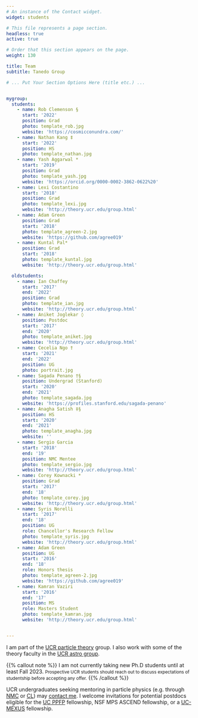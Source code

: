 ```yaml
---
# An instance of the Contact widget.
widget: students

# This file represents a page section.
headless: true
active: true

# Order that this section appears on the page.
weight: 130

title: Team
subtitle: Tanedo Group

# ... Put Your Section Options Here (title etc.) ...


mygroup:
  students:
    - name: Rob Clemenson §
      start: '2022'
      position: Grad
      photo: template_rob.jpg
      website: 'https://cosmicconundra.com/'
    - name: Nathan Kang ‡
      start: '2022'
      position: HS
      photo: template_nathan.jpg
    - name: Yash Aggarwal *
      start: '2019'
      position: Grad
      photo: template_yash.jpg
      website: 'https://orcid.org/0000-0002-3862-0622%20'
    - name: Lexi Costantino
      start: '2018'
      position: Grad
      photo: template_lexi.jpg
      website: 'http://theory.ucr.edu/group.html'
    - name: Adam Green
      position: Grad
      start: '2018'
      photo: template_agreen-2.jpg
      website: 'https://github.com/agree019'
    - name: Kuntal Pal*
      position: Grad
      start: '2018'
      photo: template_kuntal.jpg
      website: 'http://theory.ucr.edu/group.html'

  oldstudents:
    - name: Ian Chaffey
      start: '2017'
      end: '2022'
      position: Grad
      photo: template_ian.jpg
      website: 'http://theory.ucr.edu/group.html'
    - name: Aniket Joglekar ◊
      position: Postdoc
      start: '2017'
      end: '2020'
      photo: template_aniket.jpg
      website: 'http://theory.ucr.edu/group.html'
    - name: Cecelia Ngo †
      start: '2021'
      end: '2022'
      position: UG
      photo: portrait.jpg
    - name: Sagada Penano †§
      position: Undergrad (Stanford)
      start: '2020'
      end: '2021'
      photo: template_sagada.jpg
      website: 'https://profiles.stanford.edu/sagada-penano'
    - name: Anagha Satish ‡§
      position: HS
      start: '2020'
      end: '2021'
      photo: template_anagha.jpg
      website: ''
    - name: Sergio Garcia
      start: '2018'
      end: '19'
      position: NMC Mentee
      photo: template_sergio.jpg
      website: 'http://theory.ucr.edu/group.html'
    - name: Corey Kownacki *
      position: Grad
      start: '2017'
      end: '18'
      photo: template_corey.jpg
      website: 'http://theory.ucr.edu/group.html'
    - name: Syris Norelli
      start: '2017'
      end: '18'
      position: UG
      role: Chancellor's Research Fellow
      photo: template_syris.jpg
      website: 'http://theory.ucr.edu/group.html'
    - name: Adam Green
      position: UG
      start: '2016'
      end: '18'
      role: Honors thesis
      photo: template_agreen-2.jpg
      website: 'https://github.com/agree019'
    - name: Kamran Vaziri
      start: '2016'
      end: '17'
      position: MS
      role: Masters Student
      photo: template_kamran.jpg
      website: 'http://theory.ucr.edu/group.html'


---
```


I am part of the [UCR particle theory](https://theory.ucr.edu) group. I also work with some of the theory faculty in the [UCR astro group](https://astro.ucr.edu).

{{% callout note %}}
I am not currently taking new Ph.D students until at least Fall 2023. <small>Prospective UCR students should reach out to discuss expectations of studentship before accepting any offer.</small>
{{% /callout %}}

UCR undergraduates seeking mentoring in particle physics (e.g. through [NMC](https://www.aps.org/programs/minorities/nmc/) or [CL](https://www.cientificolatino.com)) may [contact me](#contact). I welcome invitations for potential postdocs eligible for the [UC PPFP](https://ppfp.ucop.edu/info/) fellowship, NSF MPS ASCEND fellowship, or a [UC-MEXUS](https://alianzamx.universityofcalifornia.edu/research-and-innovation/uc-mexus-conacyt-doctoral-fellow-program/) fellowship.

